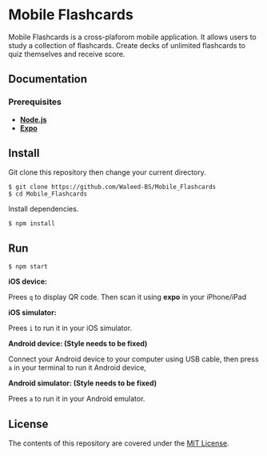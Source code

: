 # Mobile Flashcards

Mobile Flashcards is a cross-plaforom mobile application. It allows users to study a collection of flashcards. Create decks of unlimited flashcards to quiz themselves and receive score. 

## Documentation

### Prerequisites

* [**Node.js**](https://nodejs.org/en/)
* [**Expo**](https://expo.io/)

## Install

Git clone this repository then change your current directory. 

```
$ git clone https://github.com/Waleed-BS/Mobile_Flashcards
$ cd Mobile_Flashcards
```

Install dependencies.

```
$ npm install
```


## Run

```
$ npm start
```

**iOS device:**

Prees `q` to display QR code. Then scan it using **expo** in your iPhone/iPad

**iOS simulator:**

Prees `i` to run it in your iOS simulator.

**Android device: (Style needs to be fixed)**

Connect your Android device to your computer using USB cable, then press `a` in your terminal to run it Android device,

**Android simulator: (Style needs to be fixed)**

Prees `a` to run it in your Android emulator. 

## License
The contents of this repository are covered under the [MIT License](https://github.com/Waleed-BS/Mobile_Flashcards/blob/master/LICENSE).
